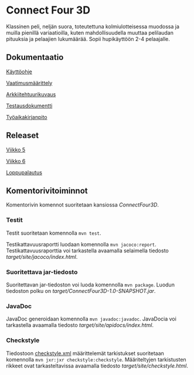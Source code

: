 # Connect Four 3D

Klassinen peli, neljän suora, toteutettuna kolmiulotteisessa muodossa ja muilla pienillä variaatioilla, kuten mahdollisuudella muuttaa pelilaudan pituuksia ja pelaajien lukumäärää. Sopii hupikäyttöön 2-4 pelaajalle.

## Dokumentaatio

[Käyttöohje](https://github.com/pyigyli/ot-harjoitustyo/blob/master/harjoitustyo/ConnectFour3D/dokumentaatio/kayttoohje.md)

[Vaatimusmäärittely](https://github.com/pyigyli/ot-harjoitustyo/blob/master/harjoitustyo/ConnectFour3D/dokumentaatio/vaatimusmaarittelu.md)

[Arkkiitehtuurikuvaus](https://github.com/pyigyli/ot-harjoitustyo/blob/master/harjoitustyo/ConnectFour3D/dokumentaatio/arkkitehtuuri.md)

[Testausdokumentti](https://github.com/pyigyli/ot-harjoitustyo/blob/master/harjoitustyo/ConnectFour3D/dokumentaatio/testausdokumentti.md)

[Työaikakirjanpito](https://github.com/pyigyli/ot-harjoitustyo/blob/master/harjoitustyo/ConnectFour3D/dokumentaatio/tuntikirjanpito.md)


## Releaset

[Viikko 5](https://github.com/pyigyli/ot-harjoitustyo/releases/tag/viikko5)

[Viikko 6](https://github.com/pyigyli/ot-harjoitustyo/releases/tag/viikko6)

[Loppupalautus](https://github.com/pyigyli/ot-harjoitustyo/releases/tag/loppupalautus)

## Komentorivitoiminnot

Komentorivin komennot suoritetaan kansiossa *ConnectFour3D*.

### Testit

Testit suoritetaan komennolla `mvn test`.

Testikattavuusraportti luodaan komennolla `mvn jacoco:report`. Testikattavuusraporttia voi tarkastella avaamalla selaimella tiedosto *target/site/jacoco/index.html*.

### Suoritettava jar-tiedosto

Suoritettavan jar-tiedoston voi luoda komennolla `mvn package`. Luodun tiedoston polku on *target/ConnectFour3D-1.0-SNAPSHOT.jar*.

### JavaDoc

JavaDoc generoidaan komennolla `mvn javadoc:javadoc`. JavaDocia voi tarkastella avaamalla tiedosto *target/site/apidocs/index.html*.

### Checkstyle

Tiedostoon [checkstyle.xml](https://github.com/pyigyli/ot-harjoitustyo/blob/master/harjoitustyo/ConnectFour3D/checkstyle.xml) määrittelemät tarkistukset suoritetaan komennolla `mvn jxr:jxr checkstyle:checkstyle`. Määriteltyjen tarkistusten rikkeet ovat tarkasteltavissa avaamalla tiedosto *target/site/checkstyle.html*.
